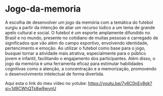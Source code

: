 # Jogo-da-memoria

A escolha de desenvolver um jogo da memória com a temática do futebol surgiu a partir da intenção de aliar um recurso lúdico a um tema de grande apelo cultural e social. O futebol é um esporte amplamente difundido no Brasil e no mundo, presente no cotidiano de muitas pessoas e carregado de significados que vão além do campo esportivo, envolvendo identidade, pertencimento e emoção.
Ao utilizar o futebol como base para o jogo, busquei tornar a atividade mais atrativa, especialmente para o público jovem e infantil, facilitando o engajamento dos participantes. Além disso, o jogo da memória é uma ferramenta eficaz para estimular habilidades cognitivas como a atenção, a concentração e a memorização, promovendo o desenvolvimento intelectual de forma divertida.


Aqui esta o link do meu vídeo no yotube: https://youtu.be/7y6C0nEy8gk?si=1d9CWhQTs8w9wvnU

